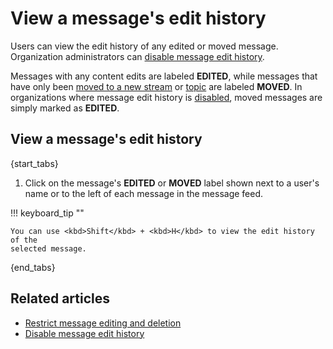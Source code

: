 # View a message's edit history

Users can view the edit history of any edited or moved message. Organization
administrators can [disable message edit
history](/help/disable-message-edit-history).

Messages with any content edits are labeled **EDITED**, while messages that have
only been [moved to a new stream](/help/move-content-to-another-stream) or
[topic](/help/move-content-to-another-topic) are labeled **MOVED**. In
organizations where message edit history is
[disabled](/help/disable-message-edit-history), moved messages are simply marked
as **EDITED**.

## View a message's edit history

{start_tabs}

1. Click on the message's **EDITED** or **MOVED** label shown next to
   a user's name or to the left of each message in the message feed.

!!! keyboard_tip ""

    You can use <kbd>Shift</kbd> + <kbd>H</kbd> to view the edit history of the
    selected message.

{end_tabs}

## Related articles

* [Restrict message editing and deletion](/help/restrict-message-editing-and-deletion)
* [Disable message edit history](/help/disable-message-edit-history)
